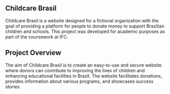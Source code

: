 ## Childcare Brasil

Childcare Brasil is a website designed for a fictional organization with the goal of providing a platform for people to donate money to support Brazilian children and schools. This project was developed for academic purposes as part of the coursework at IFC.

## Project Overview

The aim of Childcare Brasil is to create an easy-to-use and secure website where donors can contribute to improving the lives of children and enhancing educational facilities in Brazil. The website facilitates donations, provides information about various programs, and showcases success stories.

<!--# projeto-childcarebrasil

## 1
```
cd server
```

### 2
```
npm i
```

### 3
```
npx prisma generate
```
### 4
```
npm run start
```

### 5
```
cd ..
```

### 7
```
cd client
```

### 6
```
npm i
```

### 7
```
npm run serve
```

### Customize configuration
See [Configuration Reference](https://cli.vuejs.org/config/).
